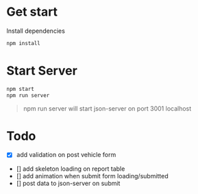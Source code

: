# Get start

Install dependencies

```bash
npm install
```

# Start Server

```bash
npm start
npm run server
```

> npm run server will start json-server on port 3001 localhost

# Todo

- [x] add validation on post vehicle form
- [] add skeleton loading on report table
- [] add animation when submit form loading/submitted
- [] post data to json-server on submit
